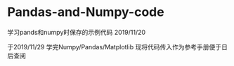 # Pandas-and-Numpy-code
学习pands和numpy时保存的示例代码
2019/11/20

于2019/11/29 学完Numpy/Pandas/Matplotlib  现将代码传入作为参考手册便于日后查阅
